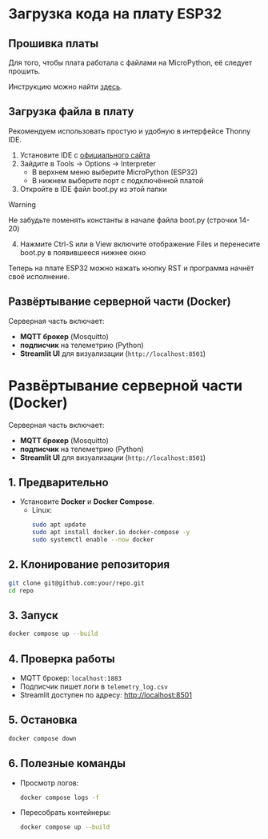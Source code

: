 # Загрузка кода на плату ESP32

## Прошивка платы
Для того, чтобы плата работала с файлами на MicroPython, её следует прошить. 

Инструкцию можно найти [здесь](https://micropython.org/download/ESP32_GENERIC/).

## Загрузка файла в плату
Рекомендуем использовать простую и удобную в интерфейсе Thonny IDE.

1. Установите IDE с [официального сайта](https://thonny.org/)
2. Зайдите в Tools → Options → Interpreter
    - В верхнем меню выберите MicroPython (ESP32)
    - В нижнем выберите порт с подключённой платой
3. Откройте в IDE файл boot.py из этой папки
> [!WARNING]
> Не забудьте поменять константы в начале файла boot.py (строчки 14-20)
4. Нажмите Ctrl-S или в View включите отображение Files и перенесите boot.py в появившееся нижнее окно

Теперь на плате ESP32 можно нажать кнопку RST и программа начнёт своё исполнение.

## Развёртывание серверной части (Docker)

Серверная часть включает:
- **MQTT брокер** (Mosquitto)
- **подписчик** на телеметрию (Python)
- **Streamlit UI** для визуализации (`http://localhost:8501`)

# Развёртывание серверной части (Docker)

Серверная часть включает:
- **MQTT брокер** (Mosquitto)
- **подписчик** на телеметрию (Python)
- **Streamlit UI** для визуализации (`http://localhost:8501`)

## 1. Предварительно
- Установите **Docker** и **Docker Compose**.  
  - Linux:  
    ```bash
    sudo apt update
    sudo apt install docker.io docker-compose -y
    sudo systemctl enable --now docker
    ```

## 2. Клонирование репозитория
```bash
git clone git@github.com:your/repo.git
cd repo
```

## 3. Запуск
```bash
docker compose up --build
```

## 4. Проверка работы
- MQTT брокер: `localhost:1883`
- Подписчик пишет логи в `telemetry_log.csv`
- Streamlit доступен по адресу: [http://localhost:8501](http://localhost:8501)

## 5. Остановка
```bash
docker compose down
```

## 6. Полезные команды
- Просмотр логов:
  ```bash
  docker compose logs -f
  ```
- Пересобрать контейнеры:
  ```bash
  docker compose up --build
  ```
